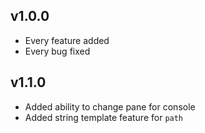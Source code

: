 
## v1.0.0
 * Every feature added
 * Every bug fixed

## v1.1.0
 * Added ability to change pane for console
 * Added string template feature for `path`

